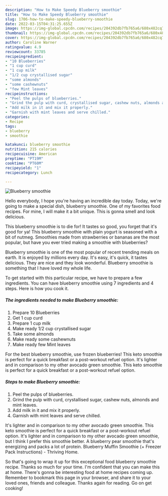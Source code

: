 ```yaml
---
description: "How to Make Speedy Blueberry smoothie"
title: "How to Make Speedy Blueberry smoothie"
slug: 1706-how-to-make-speedy-blueberry-smoothie
date: 2022-03-15T04:31:25.655Z
image: https://img-global.cpcdn.com/recipes/204392db7fb765a6/680x482cq70/blueberry-smoothie-recipe-main-photo.jpg
thumbnail: https://img-global.cpcdn.com/recipes/204392db7fb765a6/680x482cq70/blueberry-smoothie-recipe-main-photo.jpg
cover: https://img-global.cpcdn.com/recipes/204392db7fb765a6/680x482cq70/blueberry-smoothie-recipe-main-photo.jpg
author: Caroline Warner
ratingvalue: 4.9
reviewcount: 33785
recipeingredient:
- "10 Blueberries"
- "1 cup curd"
- "1 cup milk"
- "1/2 cup crystallised sugar"
- "some almonds"
- "some cashewnuts"
- "few Mint leaves"
recipeinstructions:
- "Peel the pulps of blueberries."
- "Grind the pulp with curd, crystallised sugar, cashew nuts, almonds and mint leaves."
- "Add milk in it and mix it properly."
- "Garnish with mint leaves and serve chilled."
categories:
- Recipe
tags:
- blueberry
- smoothie

katakunci: blueberry smoothie 
nutrition: 215 calories
recipecuisine: American
preptime: "PT19M"
cooktime: "PT60M"
recipeyield: "1"
recipecategory: Lunch

---
```



![Blueberry smoothie](https://img-global.cpcdn.com/recipes/204392db7fb765a6/680x482cq70/blueberry-smoothie-recipe-main-photo.jpg)

Hello everybody, I hope you're having an incredible day today. Today, we're going to make a special dish, blueberry smoothie. One of my favorites food recipes. For mine, I will make it a bit unique. This is gonna smell and look delicious.

This blueberry smoothie is to die for! It tastes so good, you forget that it&#39;s good for ya! This blueberry smoothie with plain yogurt is seasoned with a bit of nutmeg. Smoothies made from strawberries or bananas are the most popular, but have you ever tried making a smoothie with blueberries?

Blueberry smoothie is one of the most popular of recent trending meals on earth. It is enjoyed by millions every day. It's easy, it's quick, it tastes delicious. They are nice and they look wonderful. Blueberry smoothie is something that I have loved my whole life.


To get started with this particular recipe, we have to prepare a few ingredients. You can have blueberry smoothie using 7 ingredients and 4 steps. Here is how you cook it.

<!--inarticleads1-->

##### The ingredients needed to make Blueberry smoothie:

1. Prepare 10 Blueberries
1. Get 1 cup curd
1. Prepare 1 cup milk
1. Make ready 1/2 cup crystallised sugar
1. Take some almonds
1. Make ready some cashewnuts
1. Make ready few Mint leaves


For the best blueberry smoothie, use frozen blueberries! This keto smoothie is perfect for a quick breakfast or a post-workout refuel option. It&#39;s lighter and in comparison to my other avocado green smoothie. This keto smoothie is perfect for a quick breakfast or a post-workout refuel option. 

<!--inarticleads2-->

##### Steps to make Blueberry smoothie:

1. Peel the pulps of blueberries.
1. Grind the pulp with curd, crystallised sugar, cashew nuts, almonds and mint leaves.
1. Add milk in it and mix it properly.
1. Garnish with mint leaves and serve chilled.


It&#39;s lighter and in comparison to my other avocado green smoothie. This keto smoothie is perfect for a quick breakfast or a post-workout refuel option. It&#39;s lighter and in comparison to my other avocado green smoothie, but I think I prefer this smoothie better. A blueberry pear smoothie that&#39;s energizing and packs a lot of protein. Blueberry Muffin Smoothie (+ Freezer Pack Instructions) - Thriving Home. 

So that's going to wrap it up for this exceptional food blueberry smoothie recipe. Thanks so much for your time. I'm confident that you can make this at home. There's gonna be interesting food at home recipes coming up. Remember to bookmark this page in your browser, and share it to your loved ones, friends and colleague. Thanks again for reading. Go on get cooking!
